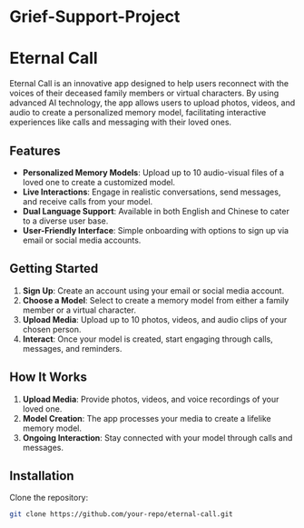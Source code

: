 # Grief-Support-Project
# Eternal Call

Eternal Call is an innovative app designed to help users reconnect with the voices of their deceased family members or virtual characters. By using advanced AI technology, the app allows users to upload photos, videos, and audio to create a personalized memory model, facilitating interactive experiences like calls and messaging with their loved ones.

## Features

- **Personalized Memory Models**: Upload up to 10 audio-visual files of a loved one to create a customized model.
- **Live Interactions**: Engage in realistic conversations, send messages, and receive calls from your model.
- **Dual Language Support**: Available in both English and Chinese to cater to a diverse user base.
- **User-Friendly Interface**: Simple onboarding with options to sign up via email or social media accounts.

## Getting Started

1. **Sign Up**: Create an account using your email or social media account.
2. **Choose a Model**: Select to create a memory model from either a family member or a virtual character.
3. **Upload Media**: Upload up to 10 photos, videos, and audio clips of your chosen person.
4. **Interact**: Once your model is created, start engaging through calls, messages, and reminders.

## How It Works

1. **Upload Media**: Provide photos, videos, and voice recordings of your loved one.
2. **Model Creation**: The app processes your media to create a lifelike memory model.
3. **Ongoing Interaction**: Stay connected with your model through calls and messages.

## Installation

Clone the repository:

```bash
git clone https://github.com/your-repo/eternal-call.git
